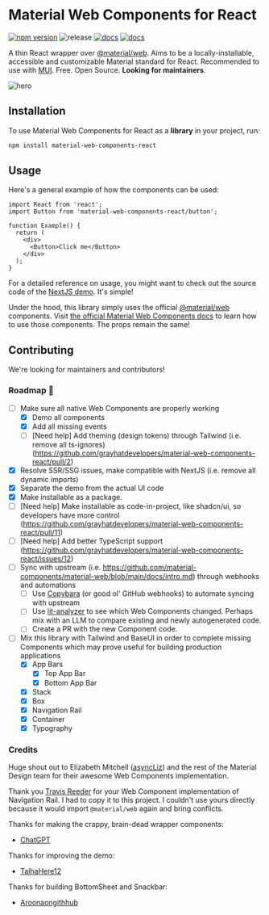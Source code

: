 # Material Web Components for React

[![npm version](https://badge.fury.io/js/material-web-components-react.svg)](https://www.npmjs.com/package/material-web-components-react)
![release](https://img.shields.io/badge/release-beta-blue)
[![docs](https://img.shields.io/badge/read%20the%20docs-8A2BE2)](https://material-web.dev)
[![docs](https://img.shields.io/badge/live%20demo-FFA500)](https://material-web-components-react.grayhat.studio)

A thin React wrapper over [@material/web](https://github.com/material-components/material-web/). Aims to be a locally-installable, accessible and customizable Material standard for React. Recommended to use with [MUI](https://mui.com/). Free. Open Source. **Looking for maintainers**.

![hero](https://material-web-components-react.grayhat.studio/opengraph-image.jpg)

## Installation

To use Material Web Components for React as a **library** in your project, run:

```sh
npm install material-web-components-react
```

## Usage

Here's a general example of how the components can be used:

```tsx
import React from 'react';
import Button from 'material-web-components-react/button';

function Example() {
  return (
    <div>
      <Button>Click me</Button>
    </div>
  );
}
```

For a detailed reference on usage, you might want to check out the source code of the [NextJS demo](https://github.com/grayhatdevelopers/material-web-components-react/blob/main/apps/demo/src/app/page.tsx). It's simple!

Under the hood, this library simply uses the official [@material/web](https://github.com/material-components/material-web/) components. Visit [the official Material Web Components docs](https://github.com/material-components/material-web/blob/main/docs/intro.md) to learn how to use those components. The props remain the same!

## Contributing

We're looking for maintainers and contributors!

### Roadmap 🚀

- [ ] Make sure all native Web Components are properly working
  - [x] Demo all components
  - [x] Add all missing events
  - [ ] [Need help] Add theming (design tokens) through Tailwind (i.e. remove all ts-ignores) (https://github.com/grayhatdevelopers/material-web-components-react/pull/2)
- [x] Resolve SSR/SSG issues, make compatible with NextJS (i.e. remove all dynamic imports)
- [x] Separate the demo from the actual UI code
- [x] Make installable as a package.
- [ ] [Need help] Make installable as code-in-project, like shadcn/ui, so developers have more control (https://github.com/grayhatdevelopers/material-web-components-react/pull/11)
- [ ] [Need help] Add better TypeScript support (https://github.com/grayhatdevelopers/material-web-components-react/issues/12)
- [ ] Sync with upstream (i.e. https://github.com/material-components/material-web/blob/main/docs/intro.md) through webhooks and automations
  - [ ] Use [Copybara](https://github.com/google/copybara) (or good ol' GitHub webhooks) to automate syncing with upstream
  - [ ] Use [lit-analyzer](https://www.npmjs.com/package/lit-analyzer) to see which Web Components changed. Perhaps mix with an LLM to compare existing and newly autogenerated code.
  - [ ] Create a PR with the new Component code.
- [ ] Mix this library with Tailwind and BaseUI in order to complete missing Components which may prove useful for building production applications
  - [x] App Bars
    - [x] Top App Bar
    - [x] Bottom App Bar
  - [x] Stack
  - [x] Box
  - [x] Navigation Rail
  - [x] Container
  - [x] Typography

### Credits

Huge shout out to Elizabeth Mitchell ([asyncLiz](https://github.com/asyncliz/)) and the rest of the Material Design team for their awesome Web Components implementation.

Thank you [Travis Reeder](https://github.com/treeder) for your Web Component implementation of Navigation Rail. I had to copy it to this project. I couldn't use yours directly because it would import `@material/web` again and bring conflicts.

Thanks for making the crappy, brain-dead wrapper components:

- [ChatGPT](https://chatgpt.com/share/574a9601-8927-4992-884e-16c58f24a982)

Thanks for improving the demo:

- [TalhaHere12](https://github.com/TalhaHere12)

Thanks for building BottomSheet and Snackbar:

- [Aroonaongithhub](https://github.com/Aroonaongithhub/)
